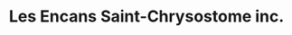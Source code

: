 ---
title: "Les Encans Saint-Chrysostome inc."
url: /saint-chrysostome/les-encans-saint-chrysostome-inc/
shop: general
---